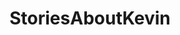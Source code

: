 ---
title: StoriesAboutKevin
crosslinks:
- mylittleandysonic1
- HarmReductionExperts
- AskReddit
- tifu
- raisedbynarcissists
- MaliciousCompliance
- flying
- youtubefactsbot
- excgarated
- IAmA
- oldpeoplefacebook
- NotMyJob
- JUSTNOMIL
- wtfdidijustread
- subreddit
- rpghorrorstories
- Whatcouldgowrong
- talesofmike
- badwomensanatomy
- DnDSteve
---